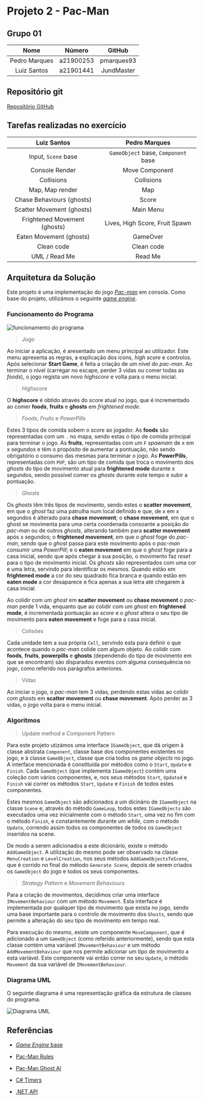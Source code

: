 # Projeto 2 - Pac-Man

## Grupo 01

|     Nome      |  Número   |   GitHub   |
| :-----------: | :-------: | :--------: |
| Pedro Marques | a21900253 | pmarques93 |
|  Luiz Santos  | a21901441 | JundMaster |

## Repositório git

[Repositório GitHub](https://github.com/pmarques93/Pacman)

## Tarefas realizadas no exercício

|Luiz Santos|Pedro Marques|
| :-: | :-: |
|Input, `Scene` base|`GameObject` base, `Component` base|
|Console Render|Move Component|
|Collisions|Collisions|
|Map, Map render|Map|
|Chase Behaviours (ghosts)|Score|
|Scatter Movement (ghosts)|Main Menu|
|Frightened Movement (ghosts)|Lives, High Score, Fruit Spawn|
|Eaten Movement (ghosts)|GameOver|
|Clean code|Clean code|
|UML / Read Me|Read Me|

## Arquitetura da Solução

Este projeto é uma implementação do jogo [*Pac-man*](
    https://en.wikipedia.org/wiki/Pac-Man) em consola. Como base do projeto,
utilizámos o seguinte [*game engine*](
    https://github.com/fakenmc/CoreGameEngine).

### Funcionamento do Programa

![funcionamento do programa](Images/funcionamento_do_programa.png)

> Jogo

Ao iniciar a aplicação, é aresentado um menu principal ao utilizador. Este
menu apresenta as regras, a explicação dos icons, *high score* e controlos.
Após selecionar **Start Game**, é feita a criação de um nível do *pac-man*.
Ao terminar o nível (carregar no escape, perder 3 vidas ou comer todas as
*foods*), o jogo regista um novo *highscore* e volta para o menu inicial.

> *Highscore*

O **highscore** é obtido através do score atual no jogo, que é incrementado ao
comer **foods**, **fruits** e **ghosts** em *frightened mode*.

> *Foods*, *Fruits* e *PowerPills*

Estes 3 tipos de comida sobem o *score* ao jogador. As **foods** são
representadas com um `.` no mapa, sendo estas o tipo de comida principal
para terminar o jogo. As **fruits**, representadas com um `F` *spawnam* de x em
x segundos e têm o propósito de aumentar a pontuação, não sendo obrigatório o
consumo das mesmas para terminar o jogo. As **PowerPills**, representadas com
`PUP`, são um tipo de comida que troca o movimento dos *ghosts* do tipo de
movimento atual para **frightened mode** durante x segundos, sendo possível
comer os *ghosts* durante este tempo e subir a pontuação.

> *Ghosts*

Os *ghosts* têm três tipos de movimento, sendo estes o **scatter movement**,
em que o *ghost* faz uma patrulha num local definido e que, de x em x segundos
é alterado para **chase movement**; o **chase movement**, em que o ghost se
movimenta para uma certa coordenada consoante a posição do *pac-man* ou de
outros *ghosts*, alterando também para **scatter movement** após x segundos;
o **frightened movement**, em que o *ghost* foge do *pac-man*, sendo que o
*ghost* passa para este movimento após o *pac-man* consumir uma *PowerPill*; e o
**eaten movement** em que o *ghost* foge para a casa inicial, sendo que após
chegar à sua posição, o movimento faz *reset* para o tipo de movimento inicial.
Os *ghosts* são representados com uma cor e uma letra, servindo para identificar
os mesmos. Quando estão em **frightened mode** a cor do seu quadrado fica
branca e quando estão em **eaten mode** a cor desaparece e fica apenas a sua
letra até chegarem à casa inicial.

Ao colidir com um *ghost* em **scatter movement** ou **chase movement** o
*pac-man* perde 1 vida, enquanto que ao colidir com um *ghost* em
**frightened mode**, é incrementada pontuação ao *score* e o *ghost* altera o
seu tipo de movimento para **eaten movement** e foge para a casa inicial.

> Colisões

Cada unidade tem a sua própria `Cell`, servindo esta para definir o que
acontece quando o *pac-man* colide com algum objeto. Ao colidir com
**foods**, **fruits**, **powerpills** e **ghosts** (dependendo do tipo de
movimento em que se encontram) são disparados eventos com alguma consequência no
jogo, como referido nos parágrafos anteriores.

> Vidas

Ao iniciar o jogo, o *pac-man* tem 3 vidas, perdendo estas vidas ao colidir
com *ghosts* em **scatter movement** ou **chase movement**. Após perder as 3
vidas, o jogo volta para o menu inicial.

### Algoritmos

> Update method e Component Pattern

Para este projeto utizámos uma interface `IGameObject`, que dá origem à classe
abstrata `Component`, classe base dos componentes existentes no jogo, e à classe
`GameObject`, classe que cria todos os *game objects* no jogo.
A interface mencionada é constituída por métodos como o `Start`, `Update` e
`Finish`. Cada `GameObject` (que implementa `IGameObject`) contém uma coleção
com vários componentes, e, nos seus métodos `Start`, `Updated` e `Finish` vai
correr os métodos `Start`, `Update` e `Finish` de todos estes componentes.

Estes mesmos `GameObject` são adicionados a um dicinário de `IGameObject` na
classe `Scene` e, através do método `GameLoop`, todos estes `IGameObjects`
são executados uma vez inícialmente com o método `Start`, uma vez no fim
com o método `Finish`, e constantemente durante um *while*, com o método
`Update`, correndo assim todos os componentes de todos os `GameObject`
inseridos na scene.

De modo a serem adicionados a este dicionário, existe o método `AddGameObject`.
A utilização do mesmo pode ser observado na classe `MenuCreation` e
`LevelCreation`, nos seus métodos `AddGameObjectsToScene`, que é corrido no
final do método `Generate Scene`, depois de serem criados os `GameObject` do
jogo e todos os seus componentes.

> *Strategy Pattern* e *Movement Behaviours*

Para a criação de movimentos, decidimos criar uma interface `IMovementBehaviour`
com um método `Movement`. Esta interface é implementada por qualquer tipo de
movimento que exista no jogo, sendo uma base importante para o controlo de
movimento dos `Ghosts`, sendo que permite a alteração do seu tipo de
movimento em tempo real.

Para execução do mesmo, existe um componente `MoveComponent`, que é adicionado
a um `GameObject` (como referido anteriormente), sendo que esta classe contém
uma variável `IMovementBehaviour` e um método `AddMovementBehaviour` que nos
permite adicionar um tipo de movimento a esta variável. Este componente vai
então correr no seu `Update`, o método `Movement` da sua variável de
`IMovementBehaviour`.

### Diagrama UML

O seguinte diagrama é uma representação gráfica da estrutura de classes do
programa.

![Diagrama UML](UML.png)

## Referências

- [*Game Engine* base](
https://github.com/fakenmc/CoreGameEngine)

- [Pac-Man Rules](
https://en.wikipedia.org/wiki/Pac-Man)

- [Pac-Man Ghost AI](
https://www.youtube.com/watch?v=ataGotQ7ir8&feature=youtu.be)

- [C# Timers](
https://docs.microsoft.com/en-us/dotnet/api/system.timers.timer?view=net-5.0)

- [.NET API](https://docs.microsoft.com/en-us/dotnet/api/)
